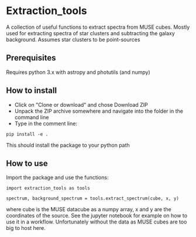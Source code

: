 # Extraction_tools

A collection of useful functions to extract spectra from MUSE cubes. Mostly used for extracting spectra of star clusters and subtracting the galaxy background. Assumes star clusters to be point-sources

## Prerequisites

Requires python 3.x with astropy and photutils (and numpy)


## How to install

* Click on "Clone or download" and chose Download ZIP
* Unpack the ZIP archive somewhere and navigate into the folder in the command line
* Type in the comment line:
```
pip install -e .
```
This should install the package to your python path

## How to use

Import the package and use the functions:

```
import extraction_tools as tools

spectrum, background_spectrum = tools.extract_spectrum(cube, x, y)
```
where cube is the MUSE datacube as a numpy array, x and y are the coordinates of the source. See the jupyter notebook for example on how to use it in a workflow. Unfortunately without the data as MUSE cubes are too big to host here.